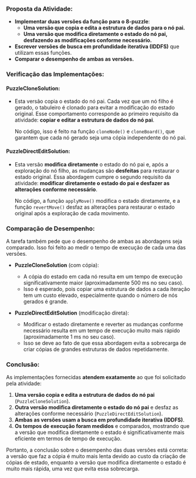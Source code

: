 ### Proposta da Atividade:

- **Implementar duas versões da função para o 8-puzzle**:
  - **Uma versão que copia e edita a estrutura de dados para o nó pai.**
  - **Uma versão que modifica diretamente o estado do nó pai, desfazendo as modificações conforme necessário.**
- **Escrever versões de busca em profundidade iterativa (IDDFS)** que utilizam essas funções.
- **Comparar o desempenho de ambas as versões.**

### Verificação das Implementações:

#### **PuzzleCloneSolution**:

- Esta versão copia o estado do nó pai. Cada vez que um nó filho é gerado, o tabuleiro é clonado para evitar a modificação do estado original. Esse comportamento corresponde ao primeiro requisito da atividade: **copiar e editar a estrutura de dados do nó pai**.
  
  No código, isso é feito na função `cloneNode()` e `cloneBoard()`, que garantem que cada nó gerado seja uma cópia independente do nó pai.

#### **PuzzleDirectEditSolution**:

- Esta versão **modifica diretamente** o estado do nó pai e, após a exploração do nó filho, as mudanças são **desfeitas** para restaurar o estado original. Essa abordagem cumpre o segundo requisito da atividade: **modificar diretamente o estado do pai e desfazer as alterações conforme necessário**.

  No código, a função `applyMove()` modifica o estado diretamente, e a função `revertMove()` desfaz as alterações para restaurar o estado original após a exploração de cada movimento.

### **Comparação de Desempenho**:

A tarefa também pede que o desempenho de ambas as abordagens seja comparado. Isso foi feito ao medir o tempo de execução de cada uma das versões.

- **PuzzleCloneSolution** (com cópia):
  - A cópia do estado em cada nó resulta em um tempo de execução significativamente maior (aproximadamente 500 ms no seu caso).
  - Isso é esperado, pois copiar uma estrutura de dados a cada iteração tem um custo elevado, especialmente quando o número de nós gerados é grande.
  
- **PuzzleDirectEditSolution** (modificação direta):
  - Modificar o estado diretamente e reverter as mudanças conforme necessário resulta em um tempo de execução muito mais rápido (aproximadamente 1 ms no seu caso).
  - Isso se deve ao fato de que essa abordagem evita a sobrecarga de criar cópias de grandes estruturas de dados repetidamente.

### Conclusão:

As implementações fornecidas **atendem exatamente** ao que foi solicitado pela atividade:

1. **Uma versão copia e edita a estrutura de dados do nó pai** (`PuzzleCloneSolution`).
2. **Outra versão modifica diretamente o estado do nó pai** e desfaz as alterações conforme necessário (`PuzzleDirectEditSolution`).
3. **Ambas as versões usam a busca em profundidade iterativa (IDDFS)**.
4. **Os tempos de execução foram medidos** e comparados, mostrando que a versão que modifica diretamente o estado é significativamente mais eficiente em termos de tempo de execução.

Portanto, a conclusão sobre o desempenho das duas versões está correta: a versão que faz a cópia é muito mais lenta devido ao custo da criação de cópias de estado, enquanto a versão que modifica diretamente o estado é muito mais rápida, uma vez que evita essa sobrecarga.